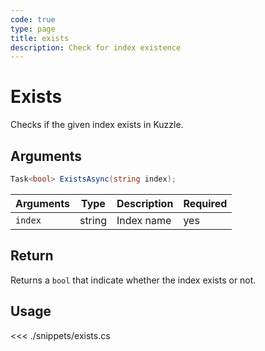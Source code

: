 ```yaml
---
code: true
type: page
title: exists
description: Check for index existence
---
```


# Exists

Checks if the given index exists in Kuzzle.

## Arguments

```cs
Task<bool> ExistsAsync(string index);
```

| Arguments | Type                       | Description       | Required |
| --------- | -------------------------- | ----------------- | -------- |
| `index`   | string                     | Index name        | yes      |

## Return

Returns a `bool` that indicate whether the index exists or not.

## Usage

<<< ./snippets/exists.cs
